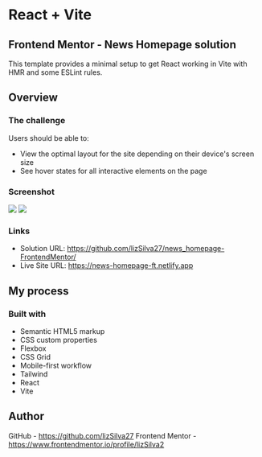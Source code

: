 # React + Vite
## Frontend Mentor - News Homepage solution

This template provides a minimal setup to get React working in Vite with HMR and some ESLint rules.

## Overview

### The challenge

Users should be able to:

- View the optimal layout for the site depending on their device's screen size
- See hover states for all interactive elements on the page

### Screenshot

![](design/viewMobile.png)
![](design/viewDesktop.png)

### Links

- Solution URL: https://github.com/lizSilva27/news_homepage-FrontendMentor/
- Live Site URL: https://news-homepage-ft.netlify.app

## My process

### Built with

- Semantic HTML5 markup
- CSS custom properties
- Flexbox
- CSS Grid
- Mobile-first workflow
- Tailwind
- React
- Vite



## Author

GitHub - https://github.com/lizSilva27
Frontend Mentor - https://www.frontendmentor.io/profile/lizSilva2
